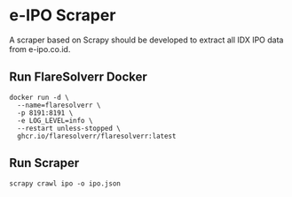 # e-IPO Scraper

A scraper based on Scrapy should be developed to extract all IDX IPO data from e-ipo.co.id.


## Run FlareSolverr Docker

```shell
docker run -d \
  --name=flaresolverr \
  -p 8191:8191 \
  -e LOG_LEVEL=info \
  --restart unless-stopped \
  ghcr.io/flaresolverr/flaresolverr:latest
```

## Run Scraper

```shell
scrapy crawl ipo -o ipo.json
```